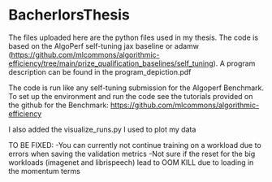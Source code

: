 # BacherlorsThesis
The files uploaded here are the python files used in my thesis.
The code is based on the AlgoPerf self-tuning jax baseline or adamw (https://github.com/mlcommons/algorithmic-efficiency/tree/main/prize_qualification_baselines/self_tuning). 
A program description can be found in the program_depiction.pdf

The code is run like any self-tuning submission for the Algoperf Benchmark. To set up the environment and run the code see the tutorials provided on the github for the Benchmark:
https://github.com/mlcommons/algorithmic-efficiency

I also added the visualize_runs.py I used to plot my data

TO BE FIXED:
-You can currently not continue training on a workload due to errors when saving the validation metrics
-Not sure if the reset for the big workloads (imagenet and librispeech) lead to OOM KILL due to loading in the momentum terms
